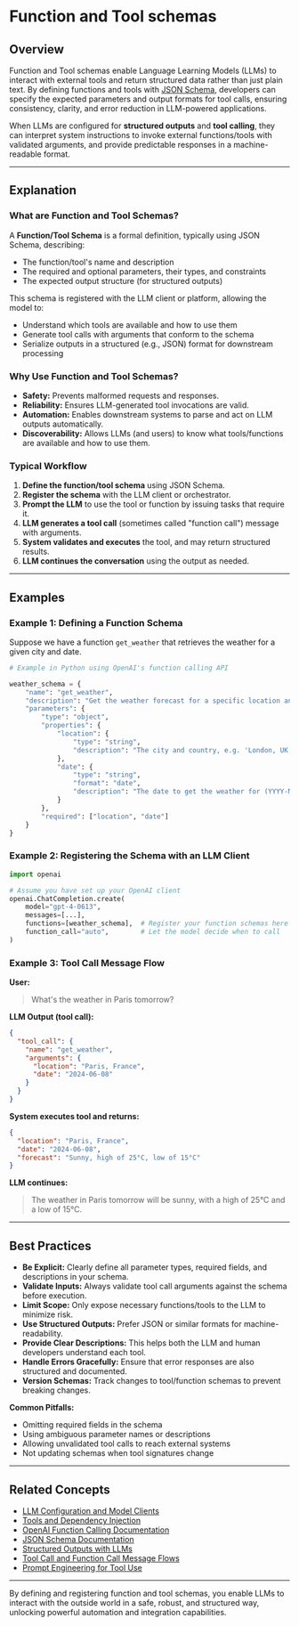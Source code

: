# Function and Tool schemas

## Overview

Function and Tool schemas enable Language Learning Models (LLMs) to interact with external tools and return structured data rather than just plain text. By defining functions and tools with [JSON Schema](https://json-schema.org/), developers can specify the expected parameters and output formats for tool calls, ensuring consistency, clarity, and error reduction in LLM-powered applications.

When LLMs are configured for **structured outputs** and **tool calling**, they can interpret system instructions to invoke external functions/tools with validated arguments, and provide predictable responses in a machine-readable format.

---

## Explanation

### What are Function and Tool Schemas?

A **Function/Tool Schema** is a formal definition, typically using JSON Schema, describing:

- The function/tool's name and description
- The required and optional parameters, their types, and constraints
- The expected output structure (for structured outputs)

This schema is registered with the LLM client or platform, allowing the model to:

- Understand which tools are available and how to use them
- Generate tool calls with arguments that conform to the schema
- Serialize outputs in a structured (e.g., JSON) format for downstream processing

### Why Use Function and Tool Schemas?

- **Safety:** Prevents malformed requests and responses.
- **Reliability:** Ensures LLM-generated tool invocations are valid.
- **Automation:** Enables downstream systems to parse and act on LLM outputs automatically.
- **Discoverability:** Allows LLMs (and users) to know what tools/functions are available and how to use them.

### Typical Workflow

1. **Define the function/tool schema** using JSON Schema.
2. **Register the schema** with the LLM client or orchestrator.
3. **Prompt the LLM** to use the tool or function by issuing tasks that require it.
4. **LLM generates a tool call** (sometimes called "function call") message with arguments.
5. **System validates and executes** the tool, and may return structured results.
6. **LLM continues the conversation** using the output as needed.

---

## Examples

### Example 1: Defining a Function Schema

Suppose we have a function `get_weather` that retrieves the weather for a given city and date.

```python
# Example in Python using OpenAI's function calling API

weather_schema = {
    "name": "get_weather",
    "description": "Get the weather forecast for a specific location and date.",
    "parameters": {
        "type": "object",
        "properties": {
            "location": {
                "type": "string",
                "description": "The city and country, e.g. 'London, UK'"
            },
            "date": {
                "type": "string",
                "format": "date",
                "description": "The date to get the weather for (YYYY-MM-DD)"
            }
        },
        "required": ["location", "date"]
    }
}
```

### Example 2: Registering the Schema with an LLM Client

```python
import openai

# Assume you have set up your OpenAI client
openai.ChatCompletion.create(
    model="gpt-4-0613",
    messages=[...],
    functions=[weather_schema],  # Register your function schemas here
    function_call="auto",        # Let the model decide when to call
)
```

### Example 3: Tool Call Message Flow

**User:**  
> What's the weather in Paris tomorrow?

**LLM Output (tool call):**
```json
{
  "tool_call": {
    "name": "get_weather",
    "arguments": {
      "location": "Paris, France",
      "date": "2024-06-08"
    }
  }
}
```

**System executes tool and returns:**
```json
{
  "location": "Paris, France",
  "date": "2024-06-08",
  "forecast": "Sunny, high of 25°C, low of 15°C"
}
```

**LLM continues:**  
> The weather in Paris tomorrow will be sunny, with a high of 25°C and a low of 15°C.

---

## Best Practices

- **Be Explicit:** Clearly define all parameter types, required fields, and descriptions in your schema.
- **Validate Inputs:** Always validate tool call arguments against the schema before execution.
- **Limit Scope:** Only expose necessary functions/tools to the LLM to minimize risk.
- **Use Structured Outputs:** Prefer JSON or similar formats for machine-readability.
- **Provide Clear Descriptions:** This helps both the LLM and human developers understand each tool.
- **Handle Errors Gracefully:** Ensure that error responses are also structured and documented.
- **Version Schemas:** Track changes to tool/function schemas to prevent breaking changes.

**Common Pitfalls:**

- Omitting required fields in the schema
- Using ambiguous parameter names or descriptions
- Allowing unvalidated tool calls to reach external systems
- Not updating schemas when tool signatures change

---

## Related Concepts

- [LLM Configuration and Model Clients](#)  
- [Tools and Dependency Injection](#)  
- [OpenAI Function Calling Documentation](https://platform.openai.com/docs/guides/function-calling)
- [JSON Schema Documentation](https://json-schema.org/)
- [Structured Outputs with LLMs](#)
- [Tool Call and Function Call Message Flows](#)
- [Prompt Engineering for Tool Use](#)

---

By defining and registering function and tool schemas, you enable LLMs to interact with the outside world in a safe, robust, and structured way, unlocking powerful automation and integration capabilities.